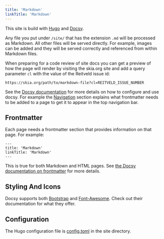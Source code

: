 ```yaml
---
title: 'Markdown'
linkTitle: 'Markdown'
---
```


This site is build with [Hugo](https://gohugo.io/) and
[Docsy](https://www.docsy.dev/).

Any file you put under `/site/` that has the extension `.md` will be processed
as Markdown. All other files will be served directly. For example, images can be
added and they will be served correctly and referenced from within Markdown
files.

When preparing for a code review of site docs you can get a preview of how the
page will render by visiting the skia.org site and add a query parameter `cl`
with the value of the Reitveld issue id:

    https://skia.org/path/to/markdown-file?cl=REITVELD_ISSUE_NUMBER

See the [Docsy documentation](https://www.docsy.dev/docs/) for more details on
how to configure and use docsy. For example the
[Navigation](https://www.docsy.dev/docs/adding-content/navigation/) section
explains what frontmatter needs to be added to a page to get it to appear in the
top navigation bar.

## Frontmatter

Each page needs a frontmatter section that provides information on that page.
For example:

```
---
title: 'Markdown'
linkTitle: 'Markdown'
---
```

This is true for both Markdown and HTML pages. See
[the Docsy documentation on frontmatter](https://www.docsy.dev/docs/adding-content/content/#page-frontmatter)
for more details.

## Styling And Icons

Docsy supports both
[Bootstrap](https://getbootstrap.com/docs/5.0/getting-started/introduction/) and
[Font-Awesome](https://fontawesome.com/). Check out their documentation for what
they offer.

## Configuration

The Hugo configuration file is [config.toml](../../../config.toml) in the site
directory.
